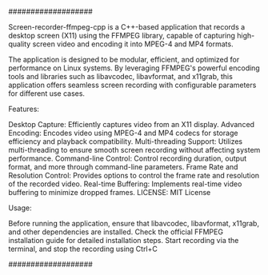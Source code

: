 ###################

Screen-recorder-ffmpeg-cpp is a C++-based application that records a desktop screen (X11) using the FFMPEG library, capable of capturing high-quality screen video and encoding it into MPEG-4 and MP4 formats.

The application is designed to be modular, efficient, and optimized for performance on Linux systems. By leveraging FFMPEG's powerful encoding tools and libraries such as libavcodec, libavformat, and x11grab, this application offers seamless screen recording with configurable parameters for different use cases.

Features:

Desktop Capture: Efficiently captures video from an X11 display.
Advanced Encoding: Encodes video using MPEG-4 and MP4 codecs for storage efficiency and playback compatibility.
Multi-threading Support: Utilizes multi-threading to ensure smooth screen recording without affecting system performance.
Command-line Control: Control recording duration, output format, and more through command-line parameters.
Frame Rate and Resolution Control: Provides options to control the frame rate and resolution of the recorded video.
Real-time Buffering: Implements real-time video buffering to minimize dropped frames.
LICENSE: MIT License

Usage:

Before running the application, ensure that libavcodec, libavformat, x11grab, and other dependencies are installed. Check the official FFMPEG installation guide for detailed installation steps.
Start recording via the terminal, and stop the recording using Ctrl+C

###################
